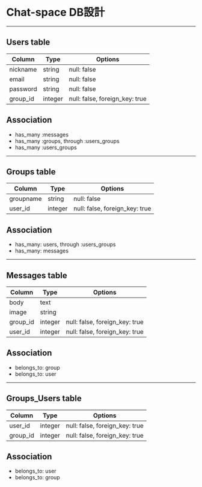# Chat-space DB設計
---
## Users table
|Column|Type|Options|
|------|----|-------|
|nickname|string|null: false|
|email|string|null: false|
|password|string|null: false|
|group_id|integer|null: false, foreign_key: true|

## Association
- has_many :messages
- has_many :groups, through :users_groups
- has_many :users_groups
---
## Groups table
|Column|Type|Options|
|------|----|-------|
|groupname|string|null: false|
|user_id|integer|null: false, foreign_key: true|

## Association
- has_many: users, through :users_groups
- has_many: messages
---

## Messages table
|Column|Type|Options|
|------|----|-------|
|body|text||
|image|string||
|group_id|integer|null: false, foreign_key: true|
|user_id|integer|null: false, foreign_key: true|

## Association
- belongs_to: group
- belongs_to: user
---

## Groups_Users table
|Column|Type|Options|
|------|----|-------|
|user_id|integer|null: false, foreign_key: true|
|group_id|integer|null: false, foreign_key: true|

## Association
- belongs_to: user
- belongs_to: group
